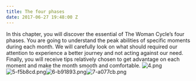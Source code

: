 ```yaml
---
title: The four phases
date: 2017-06-27 19:48:00 Z
---
```


In this chapter, you will discover the essential of The Woman Cycle’s four phases.
You are going to understand the peak abilities of specific moments during each month. We will carefully look on what should required our attention to experience a better journey and not acting against our need.
Finally, you will receive tips relatively chosen to get advantage on each moment and make the month smooth and comfortable.
![4.png](/uploads/4.png)![5-f5b8cd.png](/uploads/5-f5b8cd.png)![6-b91893.png](/uploads/6-b91893.png)![7-a077cb.png](/uploads/7-a077cb.png)